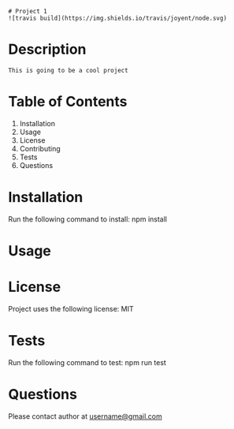 

    # Project 1
    ![travis build](https://img.shields.io/travis/joyent/node.svg)
  
  # Description
    This is going to be a cool project
  
# Table of Contents
1.  Installation
2.  Usage
3.  License
4.  Contributing
5.  Tests
6.  Questions


# Installation
Run the following command to install:
npm install

# Usage


# License
Project uses the following license: MIT

# Tests
Run the following command to test:
npm run test

# Questions
Please contact author at username@gmail.com

  